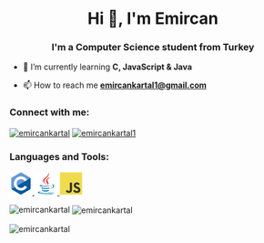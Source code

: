 <h1 align="center">Hi 👋, I'm Emircan</h1>
<h3 align="center">I'm a Computer Science student from Turkey</h3>
<img align="right" alt=""Coding" width="400" src="https://i.giphy.com/media/qgQUggAC3Pfv687qPC/giphy.webp">

- 🌱 I’m currently learning **C, JavaScript & Java**

- 📫 How to reach me **emircankartal1@gmail.com**

<h3 align="left">Connect with me:</h3>
<p align="left">
<a href="https://linkedin.com/in/emircankartal" target="blank"><img align="center" src="https://raw.githubusercontent.com/rahuldkjain/github-profile-readme-generator/master/src/images/icons/Social/linked-in-alt.svg" alt="emircankartal" height="30" width="40" /></a>
<a href="https://www.hackerrank.com/emircankartal1" target="blank"><img align="center" src="https://raw.githubusercontent.com/rahuldkjain/github-profile-readme-generator/master/src/images/icons/Social/hackerrank.svg" alt="emircankartal1" height="30" width="40" /></a>
</p>

<h3 align="left">Languages and Tools:</h3>
<p align="left"> <a href="https://www.cprogramming.com/" target="_blank" rel="noreferrer"> <img src="https://raw.githubusercontent.com/devicons/devicon/master/icons/c/c-original.svg" alt="c" width="40" height="40"/> </a> <a href="https://www.java.com" target="_blank" rel="noreferrer"> <img src="https://raw.githubusercontent.com/devicons/devicon/master/icons/java/java-original.svg" alt="java" width="40" height="40"/> </a> <a href="https://developer.mozilla.org/en-US/docs/Web/JavaScript" target="_blank" rel="noreferrer"> <img src="https://raw.githubusercontent.com/devicons/devicon/master/icons/javascript/javascript-original.svg" alt="javascript" width="40" height="40"/> </a> </p>

<p><img align="left" src="https://github-readme-stats.vercel.app/api/top-langs?username=emircankartal&show_icons=true&theme=highcontrast&bg_color=000000&locale=en&layout=compact" alt="emircankartal" /></p>

<p>&nbsp;<img align="center" src="https://github-readme-stats.vercel.app/api?username=emircankartal&show_icons=true&theme=highcontrast&bg_color=050505&locale=en" alt="emircankartal" /></p>

<p><img align="center" src="https://github-readme-streak-stats.herokuapp.com/?user=emircankartal&theme=highcontrast" alt="emircankartal" /></p>

